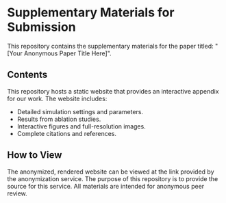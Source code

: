 # Supplementary Materials for Submission

This repository contains the supplementary materials for the paper titled: "[Your Anonymous Paper Title Here]".

## Contents

This repository hosts a static website that provides an interactive appendix for our work. The website includes:

* Detailed simulation settings and parameters.
* Results from ablation studies.
* Interactive figures and full-resolution images.
* Complete citations and references.

## How to View

The anonymized, rendered website can be viewed at the link provided by the anonymization service. The purpose of this repository is to provide the source for this service. All materials are intended for anonymous peer review.
